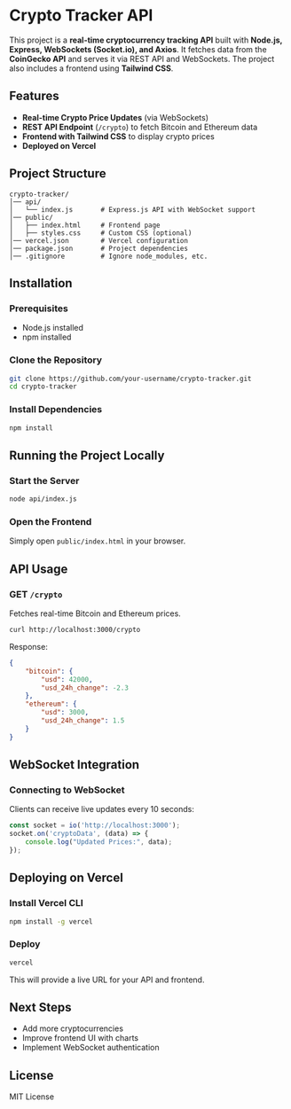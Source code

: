 # Crypto Tracker API

This project is a **real-time cryptocurrency tracking API** built with **Node.js, Express, WebSockets (Socket.io), and Axios**. It fetches data from the **CoinGecko API** and serves it via REST API and WebSockets. The project also includes a frontend using **Tailwind CSS**.

## Features
- **Real-time Crypto Price Updates** (via WebSockets)
- **REST API Endpoint** (`/crypto`) to fetch Bitcoin and Ethereum data
- **Frontend with Tailwind CSS** to display crypto prices
- **Deployed on Vercel**

## Project Structure
```
crypto-tracker/
│── api/
│   └── index.js       # Express.js API with WebSocket support
│── public/
│   ├── index.html     # Frontend page
│   ├── styles.css     # Custom CSS (optional)
│── vercel.json        # Vercel configuration
│── package.json       # Project dependencies
│── .gitignore         # Ignore node_modules, etc.
```

## Installation
### Prerequisites
- Node.js installed
- npm installed

### Clone the Repository
```sh
git clone https://github.com/your-username/crypto-tracker.git
cd crypto-tracker
```

### Install Dependencies
```sh
npm install
```

## Running the Project Locally
### Start the Server
```sh
node api/index.js
```
### Open the Frontend
Simply open `public/index.html` in your browser.

## API Usage
### GET `/crypto`
Fetches real-time Bitcoin and Ethereum prices.
```sh
curl http://localhost:3000/crypto
```
Response:
```json
{
    "bitcoin": {
        "usd": 42000,
        "usd_24h_change": -2.3
    },
    "ethereum": {
        "usd": 3000,
        "usd_24h_change": 1.5
    }
}
```

## WebSocket Integration
### Connecting to WebSocket
Clients can receive live updates every 10 seconds:
```javascript
const socket = io('http://localhost:3000');
socket.on('cryptoData', (data) => {
    console.log("Updated Prices:", data);
});
```

## Deploying on Vercel
### Install Vercel CLI
```sh
npm install -g vercel
```
### Deploy
```sh
vercel
```
This will provide a live URL for your API and frontend.

## Next Steps
- Add more cryptocurrencies
- Improve frontend UI with charts
- Implement WebSocket authentication

## License
MIT License

